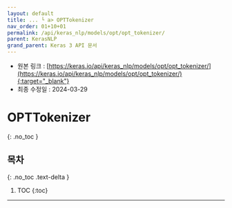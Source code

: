 ```yaml
---
layout: default
title: ... └ a> OPTTokenizer
nav_order: 01+10+01
permalink: /api/keras_nlp/models/opt/opt_tokenizer/
parent: KerasNLP
grand_parent: Keras 3 API 문서
---
```


* 원본 링크 : [https://keras.io/api/keras_nlp/models/opt/opt_tokenizer/](https://keras.io/api/keras_nlp/models/opt/opt_tokenizer/){:target="_blank"}
* 최종 수정일 : 2024-03-29

# OPTTokenizer
{: .no_toc }

## 목차
{: .no_toc .text-delta }

1. TOC
{:toc}

---
